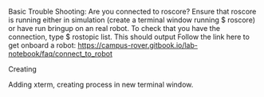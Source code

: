 
Basic Trouble Shooting:
Are you connected to roscore? 
Ensure that roscore is running either in simulation (create a terminal window running $ roscore) or have run bringup on an real robot. 
To check that you have the connection, type $ rostopic list. 
This should output 
Follow the link here to get onboard a robot: https://campus-rover.gitbook.io/lab-notebook/faq/connect_to_robot


Creating 

Adding xterm, creating process in new terminal window. 